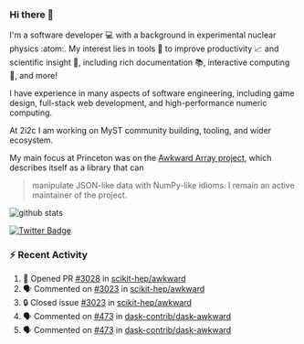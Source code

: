 ### Hi there 👋 

I'm a software developer 💻 with a background in experimental nuclear physics :atom:. My interest lies in tools :wrench: to improve productivity :chart_with_upwards_trend: and scientific insight :telescope:, including rich documentation 📚, interactive computing 🧮, and more! 

I have experience in many aspects of software engineering, including game design, full-stack web development, and high-performance numeric computing. 

At 2i2c I am working on MyST community building, tooling, and wider ecosystem. 

My main focus at Princeton was on the [Awkward Array project](awkward-array.org/), which describes itself as a library that can 
> manipulate JSON-like data with NumPy-like idioms. I remain an active maintainer of the project. 

![github stats](https://github-readme-stats.vercel.app/api?username=agoose77&show_icons=true&hide_rank=true&hide_title=true&bg_color=30,e76445,904e95&text_color=efe3ec&icon_color=efe3ec)
<!--
**agoose77/agoose77** is a ✨ _special_ ✨ repository because its `README.md` (this file) appears on your GitHub profile.

Here are some ideas to get you started:

- 🔭 I’m currently working on ...
- 🌱 I’m currently learning ...
- 👯 I’m looking to collaborate on ...
- 🤔 I’m looking for help with ...
- 💬 Ask me about ...
- 📫 How to reach me: ...
- 😄 Pronouns: ...
- ⚡ Fun fact: ...
-->

[![Twitter Badge](https://img.shields.io/twitter/follow/agoose77?style=flat-square&logo=Twitter&logoColor=white&color=cornflowerblue)](https://twitter.com/agoose77)

### :zap: Recent Activity

<!--START_SECTION:activity-->
1. 💪 Opened PR [#3028](https://github.com/scikit-hep/awkward/pull/3028) in [scikit-hep/awkward](https://github.com/scikit-hep/awkward)
2. 🗣 Commented on [#3023](https://github.com/scikit-hep/awkward/issues/3023#issuecomment-1952187178) in [scikit-hep/awkward](https://github.com/scikit-hep/awkward)
3. 🔒 Closed issue [#3023](https://github.com/scikit-hep/awkward/issues/3023) in [scikit-hep/awkward](https://github.com/scikit-hep/awkward)
4. 🗣 Commented on [#473](https://github.com/dask-contrib/dask-awkward/pull/473#issuecomment-1948877390) in [dask-contrib/dask-awkward](https://github.com/dask-contrib/dask-awkward)
5. 🗣 Commented on [#473](https://github.com/dask-contrib/dask-awkward/pull/473#issuecomment-1948876902) in [dask-contrib/dask-awkward](https://github.com/dask-contrib/dask-awkward)
<!--END_SECTION:activity-->

